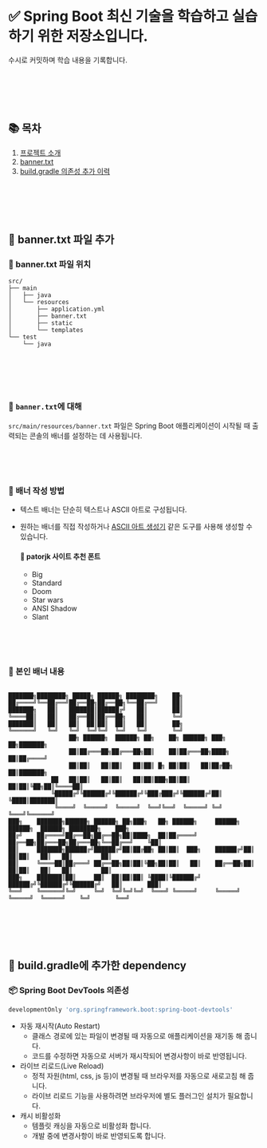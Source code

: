 # ✅ Spring Boot 최신 기술을 학습하고 실습하기 위한 저장소입니다.

수시로 커밋하며 학습 내용을 기록합니다.


<br>
<br>
<br>
<br>

## 📚 목차 
1. [프로젝트 소개](✅-Spring-Boot-최신-기술을-학습하고-실습하기-위한-저장소입니다.)
2. [banner.txt](🎁-banner.txt-파일-추가)
3. [build.gradle 의존성 추가 이력](🎁-build.gradle에-추가한-dependency)


<br>
<br>
<br>
<br>


## 🎁 banner.txt 파일 추가 
### 📂 banner.txt 파일 위치 

```
src/
├── main
│   ├── java
│   └── resources
│       ├── application.yml
│       ├── banner.txt
│       ├── static
│       └── templates
└── test
    └── java
```

<br>
<br>
<br>
<br>

### 📝 `banner.txt`에 대해 
`src/main/resources/banner.txt` 파일은 Spring Boot 애플리케이션이 시작될 때 출력되는 콘솔의 배너를 설정하는 데 사용됩니다. 

<br>
<br>
<br>

### 📝 배너 작성 방법 
- 텍스트 배너는 단순히 텍스트나 ASCII 아트로 구성됩니다.
- 원하는 배너를 직접 작성하거나 [ASCII 아트 생성기](https://patorjk.com/software/taag/#p=display&h=1&v=1&f=Graffiti&t=Spring%20Boot) 같은 도구를 사용해 생성할 수 있습니다.

  #### 📝 patorjk 사이트 추천 폰트 
  - Big
  - Standard
  - Doom
  - Star wars
  - ANSI Shadow
  - Slant 


<br>
<br>
<br>


### 📝 본인 배너 내용 


```

███████╗████████╗ █████╗ ██████╗ ████████╗    ██╗
██╔════╝╚══██╔══╝██╔══██╗██╔══██╗╚══██╔══╝    ██║
███████╗   ██║   ███████║██████╔╝   ██║       ██║
╚════██║   ██║   ██╔══██║██╔══██╗   ██║       ╚═╝
███████║   ██║   ██║  ██║██║  ██║   ██║       ██╗
╚══════╝   ╚═╝   ╚═╝  ╚═╝╚═╝  ╚═╝   ╚═╝       ╚═╝
                 ██╗ ██████╗  ██████╗ ██╗    ██╗ ██████╗ ███╗   ██╗███████╗
                 ██║██╔═══██╗██╔═══██╗██║    ██║██╔═══██╗████╗  ██║██╔════╝
                 ██║██║   ██║██║   ██║██║ █╗ ██║██║   ██║██╔██╗ ██║███████╗
            ██   ██║██║   ██║██║   ██║██║███╗██║██║   ██║██║╚██╗██║╚════██║
            ╚█████╔╝╚██████╔╝╚██████╔╝╚███╔███╔╝╚██████╔╝██║ ╚████║███████║
             ╚════╝  ╚═════╝  ╚═════╝  ╚══╝╚══╝  ╚═════╝ ╚═╝  ╚═══╝╚══════╝
███╗    ███████╗██████╗ ██████╗ ██╗███╗   ██╗ ██████╗     ██████╗  ██████╗  ██████╗ ████████╗    ███╗
██╔╝    ██╔════╝██╔══██╗██╔══██╗██║████╗  ██║██╔════╝     ██╔══██╗██╔═══██╗██╔═══██╗╚══██╔══╝    ╚██║
██║     ███████╗██████╔╝██████╔╝██║██╔██╗ ██║██║  ███╗    ██████╔╝██║   ██║██║   ██║   ██║        ██║
██║     ╚════██║██╔═══╝ ██╔══██╗██║██║╚██╗██║██║   ██║    ██╔══██╗██║   ██║██║   ██║   ██║        ██║
███╗    ███████║██║     ██║  ██║██║██║ ╚████║╚██████╔╝    ██████╔╝╚██████╔╝╚██████╔╝   ██║       ███║
╚══╝    ╚══════╝╚═╝     ╚═╝  ╚═╝╚═╝╚═╝  ╚═══╝ ╚═════╝     ╚═════╝  ╚═════╝  ╚═════╝    ╚═╝       ╚══╝

```




<br>
<br>
<br>
<br>


## 🎁 build.gradle에 추가한 dependency


### 📦 Spring Boot DevTools 의존성 
```gradle
developmentOnly 'org.springframework.boot:spring-boot-devtools'
```
- 자동 재시작(Auto Restart)
  - 클래스 경로에 있는 파일이 변경될 때 자동으로 애플리케이션을 재기동 해 줍니다.
  - 코드를 수정하면 자동으로 서버가 재시작되어 변경사항이 바로 반영됩니다.
- 라이브 리로드(Live Reload)
  - 정적 자원(html, css, js 등)이 변경될 때 브라우저를 자동으로 새로고침 해 줍니다.
  - 라이브 리로드 기능을 사용하려면 브라우저에 별도 플러그인 설치가 필요합니다.
- 캐시 비활성화
  - 템플릿 캐싱을 자동으로 비활성화 합니다.
  - 개발 중에 변경사항이 바로 반영되도록 합니다.
